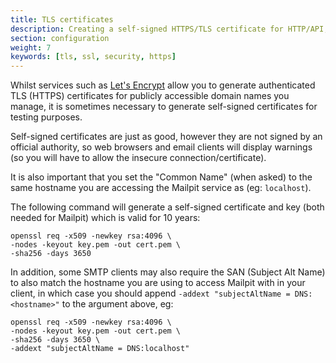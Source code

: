 ```yaml
---
title: TLS certificates
description: Creating a self-signed HTTPS/TLS certificate for HTTP/API, SMTP and POP3
section: configuration
weight: 7
keywords: [tls, ssl, security, https]
---
```


Whilst services such as [Let's Encrypt](https://letsencrypt.org/) allow you to generate authenticated TLS (HTTPS) certificates for publicly accessible domain names you manage, it is sometimes necessary to generate self-signed certificates for testing purposes.

Self-signed certificates are just as good, however they are not signed by an official authority, so web browsers and email clients will display warnings (so you will have to allow the insecure connection/certificate).

It is also important that you set the "Common Name" (when asked) to the same hostname you are accessing the Mailpit service as (eg: `localhost`).

The following command will generate a self-signed certificate and key (both needed for Mailpit) which is valid for 10 years:

```shell
openssl req -x509 -newkey rsa:4096 \
-nodes -keyout key.pem -out cert.pem \
-sha256 -days 3650
```

In addition, some SMTP clients may also require the SAN (Subject Alt Name) to also match the hostname you are using to access Mailpit with in your client, in which case you should append `-addext "subjectAltName = DNS:<hostname>"` to the argument above, eg:

```shell
openssl req -x509 -newkey rsa:4096 \
-nodes -keyout key.pem -out cert.pem \
-sha256 -days 3650 \
-addext "subjectAltName = DNS:localhost"
```
